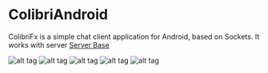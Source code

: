 # ColibriAndroid

ColibriFx is a simple chat client application for Android, based on Sockets. It works with server <a href="https://github.com/yra-rom/SerBase">Server Base</a> 

![alt tag](https://cloud.githubusercontent.com/assets/19465769/23319178/38fdc6a0-fade-11e6-95be-03c7ded9622b.png) ![alt tag](https://cloud.githubusercontent.com/assets/19465769/23319177/38fd8c1c-fade-11e6-8bc9-b6e2261bf79b.png) ![alt tag](https://cloud.githubusercontent.com/assets/19465769/23319176/38fd4d88-fade-11e6-8f35-40d7ec2da00f.png) ![alt tag](https://cloud.githubusercontent.com/assets/19465769/23319179/38ff137a-fade-11e6-96e1-4c60dc2f4259.png) ![alt tag](https://cloud.githubusercontent.com/assets/19465769/23319180/39054380-fade-11e6-9dce-99518e10a005.png)
